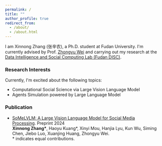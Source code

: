 ```yaml
---
permalink: /
title: ""
author_profile: true
redirect_from: 
  - /about/
  - /about.html
---
```



I am Xinnong Zhang (张辛农), a Ph.D. student at Fudan University. I'm currently advised by Prof. [Zhongyu Wei](http://www.fudan-disc.com/people/zywei) and carrying out my research at the [Data Intelligence and Social Computing Lab (Fudan DISC)](http://www.fudan-disc.com/).

### Research Interests

Currently, I'm excited about the following topics:
- Computational Social Science via Large Vision Language Model
- Agents Simulation powered by Large Language Model

### Publication

- [SoMeLVLM: A Large Vision Language Model for Social Media Processing](https://arxiv.org/abs/2402.13022). Preprint 2024  
  **Xinnong Zhang\***, Haoyu Kuang\*, Xinyi Mou, Hanjia Lyu, Kun Wu, Siming Chen, Jiebo Luo, Xuanjing Huang, Zhongyu Wei.  
  \* indicates equal contributions.
  



